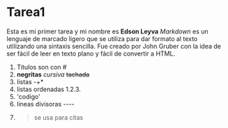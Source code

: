 # Tarea1
Esta es mi primer tarea y mi nombre es **Edson Leyva**
*Markdown* es un lenguaje de marcado ligero que se utiliza para dar formato al texto utilizando una sintaxis sencilla. Fue creado por John Gruber con la idea de ser fácil de leer en texto plano y fácil de convertir a HTML.
1. Titulos son con #
2. **negritas** *cursiva* ~~tachada~~
3. listas -+*
4. listas ordenadas 1.2.3.
5. 'codigo'
6. lineas divisoras ----
7. >se usa para citas
